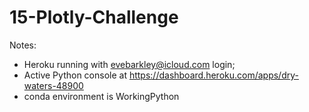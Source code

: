 # 15-Plotly-Challenge
Notes:

* Heroku running with evebarkley@icloud.com login;  
* Active Python console at https://dashboard.heroku.com/apps/dry-waters-48900
* conda environment is WorkingPython




